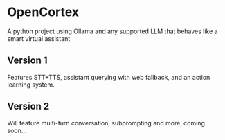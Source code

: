 # OpenCortex
A python project using Ollama and any supported LLM that behaves like a smart virtual assistant
## Version 1
Features STT+TTS, assistant querying with web fallback, and an action learning system.
## Version 2
Will feature multi-turn conversation, subprompting and more, coming soon...
